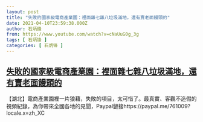 ```yaml
---
layout: post
title: "失敗的國家級電商產業園：裡面雜七雜八垃圾滿地，還有賣老面饅頭的"
date: 2021-04-10T23:59:38.000Z
author: 石炳鋒
from: https://www.youtube.com/watch?v=cNaUuG0g_3g
tags: [ 石炳锋 ]
categories: [ 石炳锋 ]
---
```

<!--1618099178000-->
[失敗的國家級電商產業園：裡面雜七雜八垃圾滿地，還有賣老面饅頭的](https://www.youtube.com/watch?v=cNaUuG0g_3g)
------

<div>
【湖北】電商產業園裡一片狼藉，失敗的項目，太可惜了。最真實、客觀不造假的視頻紀錄，為你帶來全國各地的見聞，Paypal鏈接https://paypal.me/761009?locale.x=zh_XC
</div>
